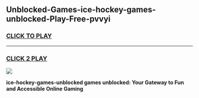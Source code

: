 
## Unblocked-Games-ice-hockey-games-unblocked-Play-Free-pvvyi
<h3>
<a href="https://premium76.site?title=ice-hockey-games-unblocked&ref=10A">CLICK TO PLAY</a></h3>
<hr>

<h3>
<a href="https://premium76.site?title=ice-hockey-games-unblocked&ref=10A">CLICK 2 PLAY</a>
  
</h3>

<a href="https://premium76.site?title=ice-hockey-games-unblocked&ref=10A"><img src="https://clearcache.store/games.png"></a>


**ice-hockey-games-unblocked games unblocked: Your Gateway to Fun and Accessible Online Gaming**

